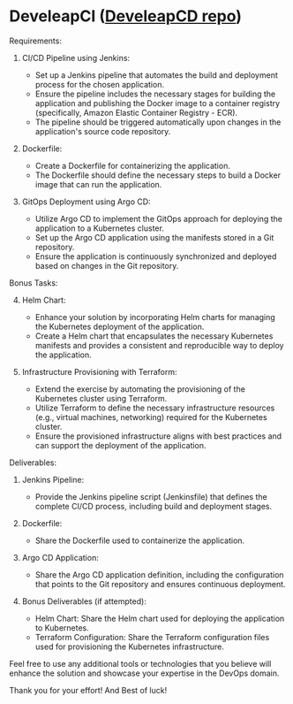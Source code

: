 # DeveleapCI ([DeveleapCD repo](https://github.com/shay79il/DeveleapGitops))

Requirements:

1. CI/CD Pipeline using Jenkins:
   - Set up a Jenkins pipeline that automates the build and deployment process for the chosen application.
   - Ensure the pipeline includes the necessary stages for building the application and publishing the Docker image to a container registry (specifically, Amazon Elastic Container Registry - ECR).
   - The pipeline should be triggered automatically upon changes in the application's source code repository.

2. Dockerfile:
   - Create a Dockerfile for containerizing the application.
   - The Dockerfile should define the necessary steps to build a Docker image that can run the application.

3. GitOps Deployment using Argo CD:
   - Utilize Argo CD to implement the GitOps approach for deploying the application to a Kubernetes cluster.
   - Set up the Argo CD application using the manifests stored in a Git repository.
   - Ensure the application is continuously synchronized and deployed based on changes in the Git repository.

Bonus Tasks:

4. Helm Chart:
   - Enhance your solution by incorporating Helm charts for managing the Kubernetes deployment of the application.
   - Create a Helm chart that encapsulates the necessary Kubernetes manifests and provides a consistent and reproducible way to deploy the application.

5. Infrastructure Provisioning with Terraform:
   - Extend the exercise by automating the provisioning of the Kubernetes cluster using Terraform.
   - Utilize Terraform to define the necessary infrastructure resources (e.g., virtual machines, networking) required for the Kubernetes cluster.
   - Ensure the provisioned infrastructure aligns with best practices and can support the deployment of the application.

Deliverables:

1. Jenkins Pipeline:
   - Provide the Jenkins pipeline script (Jenkinsfile) that defines the complete CI/CD process, including build and deployment stages.

2. Dockerfile:
   - Share the Dockerfile used to containerize the application.

3. Argo CD Application:
   - Share the Argo CD application definition, including the configuration that points to the Git repository and ensures continuous deployment.

4. Bonus Deliverables (if attempted):
   - Helm Chart: Share the Helm chart used for deploying the application to Kubernetes.
   - Terraform Configuration: Share the Terraform configuration files used for provisioning the Kubernetes infrastructure.

Feel free to use any additional tools or technologies that you believe will enhance the solution and showcase your expertise in the DevOps domain.


Thank you for your effort!
And Best of luck!
